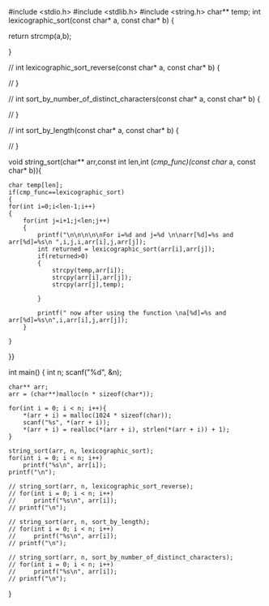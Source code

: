 #include <stdio.h>
#include <stdlib.h>
#include <string.h>
 char** temp;
int lexicographic_sort(const char* a, const char* b) {

return strcmp(a,b);
     
}

// int lexicographic_sort_reverse(const char* a, const char* b) {

// }

// int sort_by_number_of_distinct_characters(const char* a, const char* b) {
    
// }

// int sort_by_length(const char* a, const char* b) {

// }

void string_sort(char** arr,const int len,int (*cmp_func)(const char* a, const char* b)){
   
    char temp[len];
    if(cmp_func==lexicographic_sort)
    { 
    for(int i=0;i<len-1;i++) 
    { 
        for(int j=i+1;j<len;j++)
        {   
            printf("\n\n\n\n\nFor i=%d and j=%d \n\narr[%d]=%s and arr[%d]=%s\n ",i,j,i,arr[i],j,arr[j]);
            int returned = lexicographic_sort(arr[i],arr[j]);
            if(returned>0)
            {
                strcpy(temp,arr[i]);
                strcpy(arr[i],arr[j]);
                strcpy(arr[j],temp);
                
            }
            
            printf(" now after using the function \na[%d]=%s and arr[%d]=%s\n",i,arr[i],j,arr[j]);
        }
        
    }
   
}}


int main() 
{
    int n;
    scanf("%d", &n);
  
    char** arr;
	arr = (char**)malloc(n * sizeof(char*));
  
    for(int i = 0; i < n; i++){
        *(arr + i) = malloc(1024 * sizeof(char));
        scanf("%s", *(arr + i));
        *(arr + i) = realloc(*(arr + i), strlen(*(arr + i)) + 1);
    }
  
    string_sort(arr, n, lexicographic_sort);
    for(int i = 0; i < n; i++)
        printf("%s\n", arr[i]);
    printf("\n");

    // string_sort(arr, n, lexicographic_sort_reverse);
    // for(int i = 0; i < n; i++)
    //     printf("%s\n", arr[i]); 
    // printf("\n");

    // string_sort(arr, n, sort_by_length);
    // for(int i = 0; i < n; i++)
    //     printf("%s\n", arr[i]);    
    // printf("\n");

    // string_sort(arr, n, sort_by_number_of_distinct_characters);
    // for(int i = 0; i < n; i++)
    //     printf("%s\n", arr[i]); 
    // printf("\n");
}
